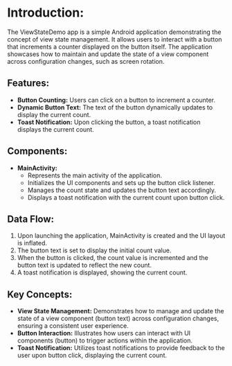 <h1>Introduction:</h1>
<p>The ViewStateDemo app is a simple Android application demonstrating the concept of view state management. It allows users to interact with a button that increments a counter displayed on the button itself. The application showcases how to maintain and update the state of a view component across configuration changes, such as screen rotation.</p>

<h2>Features:</h2>
<ul>
  <li><strong>Button Counting:</strong> Users can click on a button to increment a counter.</li>
  <li><strong>Dynamic Button Text:</strong> The text of the button dynamically updates to display the current count.</li>
  <li><strong>Toast Notification:</strong> Upon clicking the button, a toast notification displays the current count.</li>
</ul>

<h2>Components:</h2>
<ul>
  <li><strong>MainActivity:</strong>
    <ul>
      <li>Represents the main activity of the application.</li>
      <li>Initializes the UI components and sets up the button click listener.</li>
      <li>Manages the count state and updates the button text accordingly.</li>
      <li>Displays a toast notification with the current count upon button click.</li>
    </ul>
  </li>
</ul>

<h2>Data Flow:</h2>
<ol>
  <li>Upon launching the application, MainActivity is created and the UI layout is inflated.</li>
  <li>The button text is set to display the initial count value.</li>
  <li>When the button is clicked, the count value is incremented and the button text is updated to reflect the new count.</li>
  <li>A toast notification is displayed, showing the current count.</li>
</ol>

<h2>Key Concepts:</h2>
<ul>
  <li><strong>View State Management:</strong> Demonstrates how to manage and update the state of a view component (button text) across configuration changes, ensuring a consistent user experience.</li>
  <li><strong>Button Interaction:</strong> Illustrates how users can interact with UI components (button) to trigger actions within the application.</li>
  <li><strong>Toast Notification:</strong> Utilizes toast notifications to provide feedback to the user upon button click, displaying the current count.</li>
</ul>
